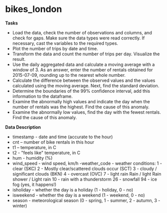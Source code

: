 # bikes_london

**Tasks**
- Load the data, check the number of observations and columns, and check for gaps. Make sure the data types were read correctly. If necessary, cast the variables to the required types.
- Plot the number of trips by date and time.
- Transform the data and count the number of trips per day. Visualize the result.
- Use the daily aggregated data and calculate a moving average with a window of 3. As an answer, enter the number of rentals obtained for 2015-07-09, rounding up to the nearest whole number.
- Calculate the difference between the observed values and the values calculated using the moving average. Next, find the standard deviation.
- Determine the boundaries of the 99% confidence interval, add this information to the dataframe.
- Examine the abnormally high values ​​and indicate the day when the number of rentals was the highest. Find the cause of this anomaly.
- Examine the abnormally low values, find the day with the fewest rentals. Find the cause of this anomaly.

**Data Description**
- timestamp - date and time (accurate to the hour)
- cnt – number of bike rentals in this hour
- t1 – temperature, in С
- t2 - "feels like" temperature, in C
- hum - humidity (%)
- wind_speed - wind speed, km/h
-weather_code - weather conditions:
1 - clear (SKC)
2 - Mostly clear/scattered clouds occur (SCT)
3 - cloudy / significant clouds (BKN)
4 - overcast (OVC)
7 - light rain Rain / light Rain shower / Light rain
10 - rain with a thunderstorm
26 - snowfall
94 - ice fog (yes, it happens!)
- isholiday - whether the day is a holiday (1 - holiday, 0 - no)
- isweekend - whether the day is a weekend (1 - weekend, 0 - no)
- season - meteorological season (0 - spring, 1 - summer, 2 - autumn, 3 - winter)
